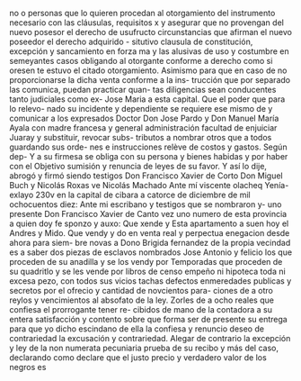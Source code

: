 no o personas que lo quieren procedan al otorgamiento del instrumento necesario con las cláusulas, requisitos x y asegurar que no provengan del nuevo posesor el derecho de usufructo
circunstancias que afirman el nuevo poseedor el derecho adquirido - situtivo clausula de constitución, excepción y sancamiento en forza ma y las alusivas de uso y costumbre en semeyantes casos obligando al otorgante conforme a derecho como si oresen
te estuvo el citado otorgamiento. Asimismo para que en caso de no proporcionarse la dicha venta conforme a la ins- trucción que por separado las comunica, puedan practicar quan- tas diligencias sean conducentes tanto judiciales como ex-
Jose Maria a esta capital. Que el poder que para lo relevo- nado su incidente y dependiente se requiere ese mismo de y comunicar a los expresados Doctor Don Jose Pardo y Don
Manuel María Ayala con madre francesa y general administración facultad de enjuiciar Juaray y substituir, revocar subs- tributos a nombrar otros que a todos guardando sus orde- nes e instrucciones relève de costos y gastos. Según dep-
Y a su firmesa se obliga con su persona y bienes habidas y por haber con el Objetivo sumisión y renuncia de leyes de su favor. Y así lo dije, abrogó y firmó siendo testigos Don Francisco Xavier de Corto Don Miguel Buch y Nicolás Roxas ve
Nicolás Machado
Ante mí
viscente olacheq
Yenía-exlayo
230v en la capital de cibara a catorce de diciembre de mil ochocuentos diez: Ante mi escribano y testigos que se nombraron y-
uno presente Don Francisco Xavier de Canto vez uno numero de esta provincia a quien doy fe sponzo y auxo: Que xende y
Esta apartamento a suen hoy el Andres y Mido. Que vendy y do en venta real y perpectua enegacion desde ahora para siem- bre novas a Dono Brigida fernandez de la propia vecindad es a saber dos piezas de esclavos nombrados Jose Antonio y felicio los que proceden de su anadilla y se los vendy por
Temporadas que proceden de su quadritlo y se les vende por libros de censo empeño ni hipoteca toda ni excesa pezo, con todos sus vicios tachas defectos enmeredades publicas y secretos por el ofrecio y cantidad de novcientos para- ciones de a otro reylos y vencimientos al absofato de la ley.
Zorles de a ocho reales que confiesa el prorrogante tener re-
cibidos de mano de la contadora a su entera satisfacción y
contento sobre que forma ser de presente su entrega para
que yo dicho escindano de ella la confiesa y renuncio
deseo de contrariedad la excusación y contrariedad.
Alegar de contrario la excepción y ley de la non numerata pecuniaria prueba de su recibo y más del caso, declarando como declare que el justo precio y verdadero valor de los negros es